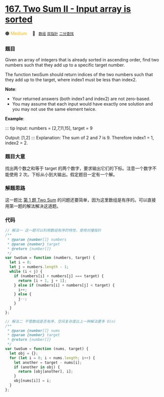 # [167. Two Sum II - Input array is sorted](https://leetcode.com/problems/two-sum-ii-input-array-is-sorted/)

🟠 <font color=#ffb800>Medium</font>&emsp; 🔖&ensp; [`数组`](../solution/数组) [`双指针`](../solution/双指针) [`二分查找`](../solution/二分查找)
### 题目

Given an array of integers that is already sorted in ascending order, find two numbers such that they add up to a specific target number.

The function twoSum should return indices of the two numbers such that they add up to the target, where index1 must be less than index2.

**Note**:

- Your returned answers (both index1 and index2) are not zero-based.
- You may assume that each input would have exactly one solution and you may not use the same element twice.

**Example**:

::: tip
Input: numbers = [2,7,11,15], target = 9

Output: [1,2]
:::
Explanation: The sum of 2 and 7 is 9. Therefore index1 = 1, index2 = 2.

### 题目大意

找出两个数之和等于 target 的两个数字，要求输出它们的下标。注意一个数字不能使用 2 次。下标从小到大输出。假定题目一定有一个解。

### 解题思路

这一题比 [第 1 题 Two Sum](./0001.md) 的问题还要简单，因为这里数组是有序的。可以直接用第一题的解法解决这道题。

### 代码

```javascript
// 解法一 这一题可以利用数组有序的特性，使用对撞指针
/**
 * @param {number[]} numbers
 * @param {number} target
 * @return {number[]}
 */
var twoSum = function (numbers, target) {
  let i = 0;
  let j = numbers.length - 1;
  while (i < j) {
    if (numbers[i] + numbers[j] === target) {
      return [i + 1, j + 1];
    } else if (numbers[i] + numbers[j] < target) {
      i++;
    } else {
      j--;
    }
  }
};

// 解法二 不管数组是否有序，空间复杂度比上一种解法要多 O(n)
/**
 * @param {number[]} nums
 * @param {number} target
 * @return {number[]}
 */
var twoSum = function (nums, target) {
  let obj = {};
  for (let i = 0; i < nums.length; i++) {
    let another = target - nums[i];
    if (another in obj) {
      return [obj[another], i];
    }
    obj[nums[i]] = i;
  }
};
```
